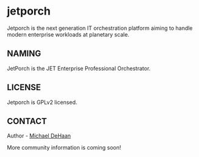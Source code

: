 # jetporch

Jetporch is the next generation IT orchestration platform aiming to handle modern
enterprise workloads at planetary scale.

## NAMING

JetPorch is the JET Enterprise Professional Orchestrator.

## LICENSE

Jetporch is GPLv2 licensed.

## CONTACT

Author - [Michael DeHaan](mailto:michael@michaeldehaan.net)

More community information is coming soon!
